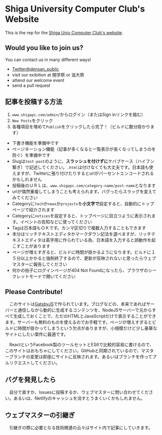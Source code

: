 # Shiga University Computer Club's  Website

This is the rep for the [Shiga Univ Computer Club's website]("www.shigapc.com").

## Would you like to join us?

You can contact us in many different ways!

* [Twitter@densan_public]("https://twitter.com/densan_public")
* visit our exibition at 開学祭 or 滋大祭
* attend our welcome event
* send a pull request

## 記事を投稿する方法

1. `www.shigapc.com/admin/`からログイン（またはSign inリンクを踏む）
1. `New Posts`をクリック
1. 各種項目を埋めて`Publish`をクリックしたら完了！（ビルドに数分掛かります）

* 下書き機能を準備中です
* ページネーション機能（記事が多くなると一覧表示が長くなってしまうのを防ぐ）を準備中です
* Slugは`test-post`のように、**スラッシュを付けずに**ケバブケース（ハイフン繋ぎ）で記述してください。`.html`は付けなくても大丈夫です。日本語も使えますが、Twitterに張り付けたりするとurlがパーセントエンコードされるかもしれません
* 投稿後のＵＲＬは、`www.shigapc.com/category-name/post-name`となります
* urlが偶然重複してしまうことも考えられます。バグったらスラッグを変えてみてください
* Categoryに`tech`か`news`か`projects`を**小文字で**設定すると、自動的にトップページで紹介されます
* Categoryに`notices`を設定すると、トップページに目立つように表示されます。イベントの告知などに使ってください
* Tagは日本語もＯＫです。カンマ区切りで複数入力することもできます
* 本分はリッチテキストエディタかマークダウン記法を選べますが、リッチテキストエディタは英字用に作られている為、日本語を入力すると誤動作を起こすことがあります
* ページが増えすぎると、ビルドに時間が掛かるようになります。ビルドに１５分以上かかると強制終了するので、更新が反映されないと思ったらウェブマスターに報告してください
* 何かの拍子にログインページが404 Not Foundになったら、ブラウザのシークレットモードで開いてください

## Please Contribute!

　このサイトは[GatsbyJS]("https://www.gatsbyjs.org/")で作られています。ブログなどの、本来であればサーバーと通信しながら動的に生成するコンテンツを、NodeJSサーバーで元からすべて生成しておくことで、ただのHTMLとJavaScriptだけで表示することができます。サーバーも無料のものを使えるのでお手軽です。ページが増えすぎるとビルドに時間が掛かってしまうという欠点がありますが、小規模だけど少し豪華なサイトにしたい案件に最適です。

　ReactというFacebook製のツールセットとES6で比較的容易に書けるので、このサイトはおもちゃにしてください。GitHubと同期されているので、マスターブランチの変更は即座にサイトに反映されます。あるいはブランチを作ってプルリクエストしてください。

## バグを発見したら

　自分で直すか、Issuesに投稿するか、ウェブマスターに問い合わせてください。あるいは、Netlifyのキャッシュを消すとうまくいくかもしれません。

## ウェブマスターの引継ぎ

　引継ぎの際に必要となる技術関連の云々はサイト内で記事にしていきます。
